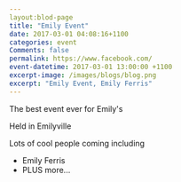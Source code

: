 ```yaml
---
layout:blod-page
title: "Emily Event"
date: 2017-03-01 04:08:16+1100
categories: event 
Comments: false
permalink: https://www.facebook.com/
event-datetime: 2017-03-01 13:00:00 +1100
excerpt-image: /images/blogs/blog.png
excerpt: "Emily Event, Emily Ferris"
---
```


The best event ever for Emily's

Held in Emilyville

Lots of cool people coming including 

+ Emily Ferris
+ PLUS more...

